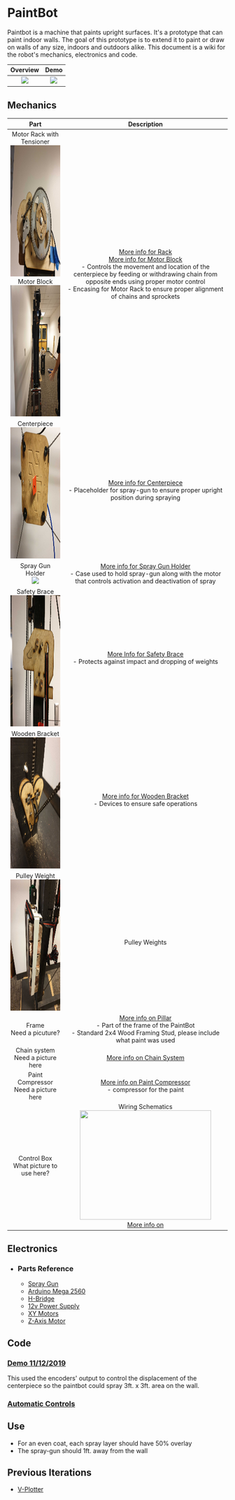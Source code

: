 # PaintBot
Paintbot is a machine that paints upright surfaces. It's a prototype that can paint indoor walls. The goal of this prototype is to extend it to paint or draw on walls of any size, indoors and outdoors alike. This document is a wiki for the robot's mechanics, electronics and code.<br/>

| Overview | Demo |
:-------------------------:|:-------------------------:
![](https://user-images.githubusercontent.com/49771001/69208512-aee35780-0b08-11ea-93d2-45092e5c55ee.png) | ![](https://github.com/UniKlo/PaintBot/blob/master/img_gif/demo.gif)

## Mechanics
| Part | Description |
:-------------------------:|:-------------------------:
Motor Rack with Tensioner<br/><img src="https://github.com/UniKlo/PaintBot/blob/master/img_gif/motor%20rack%20with%20tensioner.jpg" height="300px"><br/>Motor Block<br/><img src="https://github.com/UniKlo/PaintBot/blob/master/img_gif/side.jpg" height="300px"/> | [More info for Rack](https://github.com/UniKlo/PaintBot/tree/master/Mechanics/MotorRack)<br/>[More info for Motor Block](https://github.com/UniKlo/PaintBot/tree/master/Mechanics/MotorBlock)<br/>- Controls the movement and location of the centerpiece by feeding or withdrawing chain from opposite ends using proper motor control<br/>- Encasing for Motor Rack to ensure proper alignment of chains and sprockets
Centerpiece<br/><img src="https://github.com/UniKlo/PaintBot/blob/master/img_gif/center%20piece.jpg" height="300px"/> | [More info for Centerpiece](https://github.com/UniKlo/PaintBot/tree/master/Mechanics/Centerpiece)<br/>- Placeholder for spray-gun to ensure proper upright position during spraying
Spray Gun Holder<br/><img src="https://i.imgur.com/Dsu4iA6.jpg" height="300px"/> | [More info for Spray Gun Holder](https://github.com/UniKlo/PaintBot/tree/master/Mechanics/SprayGunHolder)<br/> - Case used to hold spray-gun along with the motor that controls activation and deactivation of spray
Safety Brace<br/><img src="https://github.com/UniKlo/PaintBot/blob/master/img_gif/safety%20brace.jpg" height="300px"/> | [More Info for Safety Brace](https://github.com/UniKlo/PaintBot/tree/master/Mechanics/PulleySystem)<br/> - Protects against impact and dropping of weights
Wooden Bracket<br/><img src="https://github.com/UniKlo/PaintBot/blob/master/img_gif/safety%20brackets.jpg" height="300px"/>| [More info for Wooden Bracket]()<br/> - Devices to ensure safe operations
Pulley Weight<br/><img src="https://github.com/UniKlo/PaintBot/blob/master/img_gif/pulley%20weights.jpg" height="300px"/> | Pulley Weights<br/> | [More info for Pulley Weights](https://github.com/UniKlo/PaintBot/tree/master/Mechanics/PulleyWeights)<br/> Weight for system
Frame <br/> Need a picuture? | [More info on Pillar](https://github.com/UniKlo/PaintBot/tree/master/Mechanics/Pillar)<br/> - Part of the frame of the PaintBot <br/> - Standard 2x4 Wood Framing Stud, please include what paint was used
Chain system<br/>Need a picture here | [More info on Chain System](https://github.com/UniKlo/PaintBot/tree/master/Mechanics/ChainSystem) | - Design and Chain hook-up throughout the robot
Paint Compressor <br/> Need a picture here | [More info on Paint Compressor]() <br/> - compressor for the paint
Control Box <br/> What picture to use here? | Wiring Schematics <br/> <img src="https://user-images.githubusercontent.com/49771001/69264211-b2fc8d00-0b7b-11ea-83b4-03c42b3dda64.jpg" height="250px" width="300px"> <br/> [More info on ]()


## Electronics
  - ###  Parts Reference
    * [Spray Gun](https://www.amazon.com/Graco-257025-Project-Painter-Sprayer/dp/B004Z2090U/ref=asc_df_B004Z2090U/?tag=hyprod-20&linkCode=df0&hvadid=198077767340&hvpos=1o2&hvnetw=g&hvrand=15997159825197345473&hvpone=&hvptwo=&hvqmt=&hvdev=c&hvdvcmdl=&hvlocint=&hvlocphy=9032020&hvtargid=pla-373698499647&psc=1)
    * [Arduino Mega 2560](https://store.arduino.cc/usa/mega-2560-r3)
    * [H-Bridge](https://www.amazon.com/HiLetgo-BTS7960-Driver-Arduino-Current/dp/B00WSN98DC)
    * [12v Power Supply](https://www.amazon.com/MENZO-Universal-Regulated-Switching-Computer/dp/B06VWV5YCH)
    * [XY Motors](https://electricscooterparts.com/motors-my6812.html)
    * [Z-Axis Motor](https://www.makermadecnc.com/product/z-axis-replacement-motor/)

## Code
### [Demo 11/12/2019](https://github.com/UniKlo/PaintBot/tree/master/DEMO_code) <br/>
This used the encoders' output to control the displacement of the centerpiece so the paintbot could spray 3ft. x 3ft. area on the wall.

### [Automatic Controls](https://github.com/UniKlo/PaintBot/tree/master/Automatic_Controls)

## Use
 * For an even coat, each spray layer should have 50% overlay
 * The spray-gun should 1ft. away from the wall
 
## Previous Iterations
 * [V-Plotter](https://github.com/UniKlo/PaintBot/tree/master/Iterations/V-Plotter)
